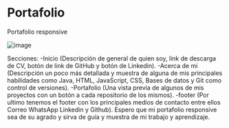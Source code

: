 # Portafolio
Portafolio responsive

![image](https://github.com/user-attachments/assets/3f730740-bd1c-43cf-8cd1-1c99c52f4417)

Secciones:
-Inicio (Descripción de general de quien soy, link de descarga de CV, botón de link de GitHub y botón de Linkedin).
-Acerca de mi (Descripción un poco más detallada y muestra de alguna de mis principales habilidades como Java, HTML, JavaScript, CSS, Bases de datos y Git como control de versiones).
-Portafolio (Una vista previa de algunos de mis proyectos con un botón a cada repositorio de los mismos).
-footer (Por ultimo tenemos el footer con los principales medios de contacto entre ellos Correo WhatsApp Linkedin y Github).
Espero que mi portafolio responsive sea de su agrado y sirva de guía y muestra de mi trabajo y aprendizaje.
